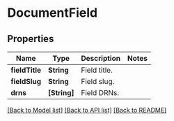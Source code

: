 # DocumentField

## Properties
Name | Type | Description | Notes
------------ | ------------- | ------------- | -------------
**fieldTitle** | **String** | Field title. | 
**fieldSlug** | **String** | Field slug. | 
**drns** | **[String]** | Field DRNs. | 

[[Back to Model list]](../README.md#documentation-for-models) [[Back to API list]](../README.md#documentation-for-api-endpoints) [[Back to README]](../README.md)


